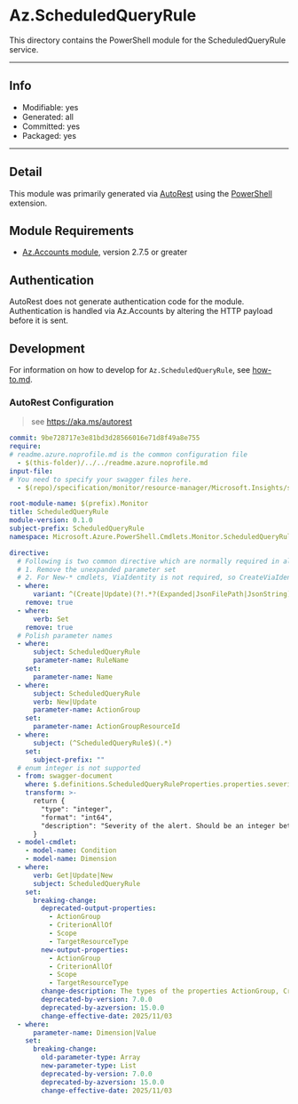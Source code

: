 <!-- region Generated -->
# Az.ScheduledQueryRule
This directory contains the PowerShell module for the ScheduledQueryRule service.

---
## Info
- Modifiable: yes
- Generated: all
- Committed: yes
- Packaged: yes

---
## Detail
This module was primarily generated via [AutoRest](https://github.com/Azure/autorest) using the [PowerShell](https://github.com/Azure/autorest.powershell) extension.

## Module Requirements
- [Az.Accounts module](https://www.powershellgallery.com/packages/Az.Accounts/), version 2.7.5 or greater

## Authentication
AutoRest does not generate authentication code for the module. Authentication is handled via Az.Accounts by altering the HTTP payload before it is sent.

## Development
For information on how to develop for `Az.ScheduledQueryRule`, see [how-to.md](how-to.md).
<!-- endregion -->

### AutoRest Configuration
> see https://aka.ms/autorest
``` yaml
commit: 9be728717e3e81bd3d28566016e71d8f49a8e755
require:
# readme.azure.noprofile.md is the common configuration file
  - $(this-folder)/../../readme.azure.noprofile.md
input-file:
# You need to specify your swagger files here.
  - $(repo)/specification/monitor/resource-manager/Microsoft.Insights/stable/2021-08-01/scheduledQueryRule_API.json

root-module-name: $(prefix).Monitor
title: ScheduledQueryRule
module-version: 0.1.0
subject-prefix: ScheduledQueryRule
namespace: Microsoft.Azure.PowerShell.Cmdlets.Monitor.ScheduledQueryRule

directive:
  # Following is two common directive which are normally required in all the RPs
  # 1. Remove the unexpanded parameter set
  # 2. For New-* cmdlets, ViaIdentity is not required, so CreateViaIdentityExpanded is removed as well
  - where:
      variant: ^(Create|Update)(?!.*?(Expanded|JsonFilePath|JsonString))|^CreateViaIdentityExpanded$
    remove: true
  - where:
      verb: Set
    remove: true
  # Polish parameter names
  - where:
      subject: ScheduledQueryRule
      parameter-name: RuleName
    set:
      parameter-name: Name
  - where:
      subject: ScheduledQueryRule
      verb: New|Update
      parameter-name: ActionGroup
    set:
      parameter-name: ActionGroupResourceId
  - where:
      subject: (^ScheduledQueryRule$)(.*)
    set:
      subject-prefix: ""
  # enum integer is not supported
  - from: swagger-document
    where: $.definitions.ScheduledQueryRuleProperties.properties.severity
    transform: >-
      return {
        "type": "integer",
        "format": "int64",
        "description": "Severity of the alert. Should be an integer between [0-4]. Value of 0 is severest. Relevant and required only for rules of the kind LogAlert."
      }
  - model-cmdlet:
    - model-name: Condition
    - model-name: Dimension
  - where:
      verb: Get|Update|New
      subject: ScheduledQueryRule
    set:
      breaking-change:
        deprecated-output-properties:
          - ActionGroup
          - CriterionAllOf
          - Scope
          - TargetResourceType
        new-output-properties:
          - ActionGroup
          - CriterionAllOf
          - Scope
          - TargetResourceType
        change-description: The types of the properties ActionGroup, CriterionAllOf, Scope and TargetResourceType will be changed from single object or fixed array to 'List'.
        deprecated-by-version: 7.0.0
        deprecated-by-azversion: 15.0.0
        change-effective-date: 2025/11/03
  - where:
      parameter-name: Dimension|Value
    set:
      breaking-change:
        old-parameter-type: Array
        new-parameter-type: List
        deprecated-by-version: 7.0.0
        deprecated-by-azversion: 15.0.0
        change-effective-date: 2025/11/03
```
